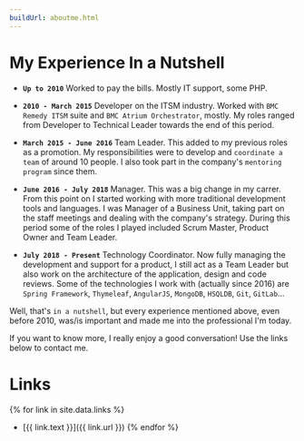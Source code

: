 ```yaml
---
buildUrl: aboutme.html
---
```


# My Experience In a Nutshell

- **`Up to 2010`** Worked to pay the bills. Mostly IT support, some PHP.

- **`2010 - March 2015`** Developer on the ITSM industry. Worked with `BMC Remedy ITSM` suite and `BMC Atrium Orchestrator`, mostly. My roles ranged from Developer to Technical Leader towards the end of this period.

- **`March 2015 - June 2016`** Team Leader. This added to my previous roles as a promotion. My responsibilities were to develop and `coordinate a team` of around 10 people. I also took part in the company's `mentoring program` since them. 

- **`June 2016 - July 2018`** Manager. This was a big change in my carrer. From this point on I started working with more traditional development tools and languages. I was Manager of a Business Unit, taking part on the staff meetings and dealing with the company's strategy. During this period some of the roles I played included Scrum Master, Product Owner and Team Leader.

- **`July 2018 - Present`** Technology Coordinator. Now fully managing the development and support for a product, I still act as a Team Leader but also work on the architecture of the application, design and code reviews. Some of the technologies I work with (actually since 2016) are `Spring Framework`, `Thymeleaf`, `AngularJS`, `MongoDB`, `HSQLDB`, `Git`, `GitLab`...

Well, that's `in a nutshell`, but every experience mentioned above, even before 2010, was/is important and made me into the professional I'm today.

If you want to know more, I really enjoy a good conversation! Use the links below to contact me.

# Links

{% for link in site.data.links %} 
- [{{ link.text }}]({{ link.url }}) {% endfor %}
